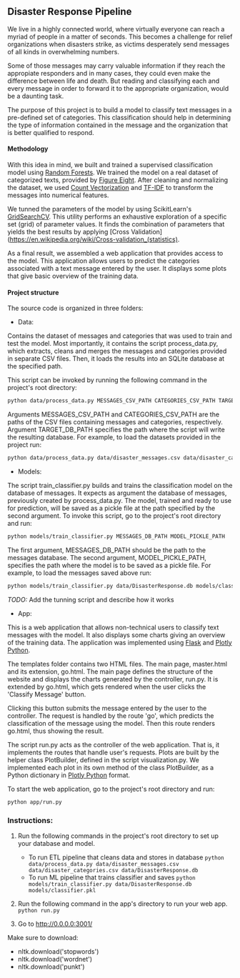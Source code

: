 ## Disaster Response Pipeline

We live in a highly connected world, where virtually everyone can reach a myriad of people in a matter of seconds. 
This becomes a challenge for relief organizations when disasters strike, as victims desperately send messages of 
all kinds in overwhelming numbers. 

Some of those messages may carry valuable information if they reach the appropiate responders and in many cases, 
they could even make the difference between life and death. But reading and classifying each and every message in 
order to forward it to the appropriate organization, would be a daunting task.

The purpose of this project is to build a model to classify text messages in a pre-defined set of categories. 
This classification should help in determining the type of information contained in the message and the organization 
that is better qualified to respond.

#### Methodology

With this idea in mind, we built and trained a supervised classification model using 
[Random Forests](https://en.wikipedia.org/wiki/Random_forest). We trained the model on a real dataset of 
categorized texts, provided by [Figure Eight](https://www.figure-eight.com/). After cleaning and normalizing the 
dataset, we used [Count Vectorization](https://en.wikipedia.org/wiki/Bag-of-words_model) and 
[TF-IDF](https://en.wikipedia.org/wiki/Tf%E2%80%93idf) to transform the messages into numerical features.

We tunned the parameters of the model by using ScikitLearn's 
[GridSearchCV](https://scikit-learn.org/stable/modules/grid_search.html#exhaustive-grid-search). 
This utility performs an exhaustive exploration of a specific set (grid) of parameter values. 
It finds the combination of parameters that yields the best results by applying 
[Cross Validation](https://en.wikipedia.org/wiki/Cross-validation_(statistics).

As a final result, we assembled a web application that provides access to the model. This application allows 
users to predict the categories associated with a text message entered by the user. It displays some plots that
give basic overview of the training data.

#### Project structure

The source code is organized in three folders:

- Data: 

Contains the dataset of messages and categories that was used to train and test the model. 
Most importantly, it contains the script process_data.py, which extracts, cleans and merges the messages 
and categories provided in separate CSV files. Then, it loads the results into an SQLite database at 
the specified path. 

This script can be invoked by running the following command in the project's root directory:

```bash
python data/process_data.py MESSAGES_CSV_PATH CATEGORIES_CSV_PATH TARGET_DB_PATH
```

Arguments MESSAGES_CSV_PATH and CATEGORIES_CSV_PATH are the paths of the CSV files containing messages and categories, 
respectively. Argument TARGET_DB_PATH specifies the path where the script will write the resulting database. 
For example, to load the datasets provided in the project run:

```bash
python data/process_data.py data/disaster_messages.csv data/disaster_categories.csv data/DisasterResponse.db
```

- Models:

The script train_classifier.py builds and trains the classification model on the database of messages. It expects 
as argument the database of messages, previously created by process_data.py. The model, trained and ready to use for 
prediction, will be saved as a pickle file at the path specified by the second argument. To invoke this script, go to 
the project's root directory and run:

```bash
python models/train_classifier.py MESSAGES_DB_PATH MODEL_PICKLE_PATH
```

The first argument, MESSAGES_DB_PATH should be the path to the messages database. The second argument, 
MODEL_PICKLE_PATH, specifies the path where the model is to be saved as a pickle file.
For example, to load the messages saved above run:

```bash
python models/train_classifier.py data/DisasterResponse.db models/classifier.pkl
```

*TODO:* Add the tunning script and describe how it works

- App:

This is a web application that allows non-technical users to classify text messages with the model. It also 
displays some charts giving an overview of the training data. The application was implemented using 
[Flask](https://palletsprojects.com/p/flask/) and [Plotly Python](https://plot.ly/python/).   

The templates folder contains two HTML files. The main page, master.html and its extension, go.html. The main page 
defines the structure of the website and displays the charts generated by the controller, run.py. It is extended 
by go.html, which gets rendered when the user clicks the 'Classify Message' button. 

Clicking this button submits the message entered by the user to the controller. The request is handled by the route 
'go', which predicts the classification of the message using the model. Then this route renders go.html, thus showing 
the result.

The script run.py acts as the controller of the web application. That is, it implements the routes that handle 
user's requests. Plots are built by the helper class PlotBuilder, defined in the script visualization.py. 
We implemented each plot in its own method of the class PlotBuilder, as a Python dictionary in 
[Plotly Python](https://plot.ly/python/) format.

To start the web application, go to the project's root directory and run:

```bash
python app/run.py 
```



### Instructions:
1. Run the following commands in the project's root directory to set up your database and model.

    - To run ETL pipeline that cleans data and stores in database
        `python data/process_data.py data/disaster_messages.csv data/disaster_categories.csv data/DisasterResponse.db`
    - To run ML pipeline that trains classifier and saves
        `python models/train_classifier.py data/DisasterResponse.db models/classifier.pkl`

2. Run the following command in the app's directory to run your web app.
    `python run.py`

3. Go to http://0.0.0.0:3001/

Make sure to download:

- nltk.download('stopwords')
- nltk.download('wordnet')
- nltk.download('punkt')

